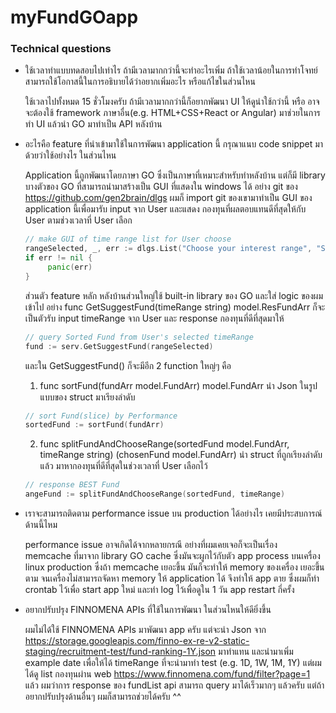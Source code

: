 # myFundGOapp
### Technical questions

 * ใช้เวลาทำแบบทดสอบไปเท่าไร ถ้ามีเวลามากกว่านี้จะทำอะไรเพิ่ม ถ้าใช้เวลาน้อยในการทำโจทย์สามารถใช้โอกาสนี้ในการอธิบายได้ว่าอยากเพิ่มอะไร หรือแก้ไขในส่วนไหน
  
   ใช้เวลาไปทั้งหมด 15 ชั่วโมงครับ ถ้ามีเวลามากกว่านี้ก็อยากพัฒนา UI ให้ดูน่าใช้กว่านี้ หรือ อาจจะต้องใช้ framework ภาษาอื่น(e.g. HTML+CSS+React or 
   Angular) มาช่วยในการทำ UI แล้วนำ GO มาทำเป็น API หลังบ้าน
   
 * อะไรคือ feature ที่นำเข้ามาใช้ในการพัฒนา application นี้ กรุณาแนบ code snippet มาด้วยว่าใช้อย่างไร ในส่วนไหน
 
   Application นี้ถูกพัฒนาโดยภาษา GO ซึ่งเป็นภาษาที่เหมาะสำหรับทำหลังบ้าน แต่ก็มี library บางตัวของ GO ที่สามารถนำมาสร้างเป็น GUI ที่แสดงใน windows ได้
   อย่าง git ของ https://github.com/gen2brain/dlgs ผมก็ import git ของเขามาทำเป็น GUI ของ application นี้เพื่อมารับ input จาก User และแสดง 
   กองทุนที่ผลตอบแทนดีที่สุดให้กับ User ตามช่วงเวลาที่ User เลือก
   
   ```go
   // make GUI of time range list for User choose
   rangeSelected, _, err := dlgs.List("Choose your interest range", "Select item from list:", []string{"1D", "1W", "1M", "1Y"})
   if err != nil {
        panic(err)
   }
   ```
   ส่วนตัว feature หลัก หลังบ้านส่วนใหญ่ใช้ built-in library ของ GO และใส่ logic ของผมเข้าไป อย่าง func GetSuggestFund(timeRange string) model.ResFundArr 
   ก็จะเป็นตัวรับ input timeRange จาก User และ response กองทุนที่ดีที่สุดมาให้
   
   ```go
   // query Sorted Fund from User's selected timeRange
   fund := serv.GetSuggestFund(rangeSelected)
   ```
   และใน GetSuggestFund() ก็จะมีอีก 2 function ใหญ่ๆ คือ
   1. func sortFund(fundArr model.FundArr) model.FundArr นำ Json ในรูปแบบของ struct มาเรียงลำดับ
   
   ```go
   // sort Fund(slice) by Performance
   sortedFund := sortFund(fundArr)
   ```
   2.  func splitFundAndChooseRange(sortedFund model.FundArr, timeRange string) (chosenFund model.FundArr)
   นำ struct ที่ถูกเรียงลำดับแล้ว มาหากองทุนที่ดีที่สุดในช่วงเวลาที่ User เลือกไว้ 
   ```go
   // response BEST Fund
   angeFund := splitFundAndChooseRange(sortedFund, timeRange)
   ```
 * เราจะสามารถติดตาม performance issue บน production ได้อย่างไร เคยมีประสบการณ์ด้านนี้ไหม

   performance issue อาจเกิดได้จากหลายกรณี อย่างที่ผมเคยเจอก็จะเป็นเรื่อง memcache ที่มาจาก library GO cache 
   ซึ่งมันจะผูกไว้กับตัว app process บนเครื่อง linux production ซึ่งถ้า memcache เยอะขึ้น มันก็จะทำให้ memory ของเครื่อง
   เยอะขึ้นตาม จนเครื่องไม่สามารถจัดหา memory ให้ application ได้ จึงทำให้ app ตาย ซึ่งผมก็ทำ crontab ไว้เพื่อ start 
   app ใหม่ และทำ log ไว้เพื่อดูใน 1 วัน app restart กี่ครั้ง
 * อยากปรับปรุง FINNOMENA APIs ที่ใช้ในการพัฒนา ในส่วนไหนให้ดียิ่งขึ้น

   ผมไม่ได้ใช้ FINNOMENA APIs มาพัฒนา app ครับ แต่จะนำ Json จาก
   https://storage.googleapis.com/finno-ex-re-v2-static-staging/recruitment-test/fund-ranking-1Y.json
   มาทำแทน และนำมาเพิ่ม example date เพื่อให้ได้ timeRange ที่จะนำมาทำ test (e.g. 1D, 1W, 1M, 1Y)
   แต่ผมได้ดู list กองทุนผ่าน web https://www.finnomena.com/fund/filter?page=1 แล้ว ผมว่าการ response ของ fundList api
   สามารถ query มาได้เร็วมากๆ แล้วครับ แต่ถ้าอยากปรับปรุงด้านอื่นๆ ผมก็สามารถช่วยได้ครับ ^^
